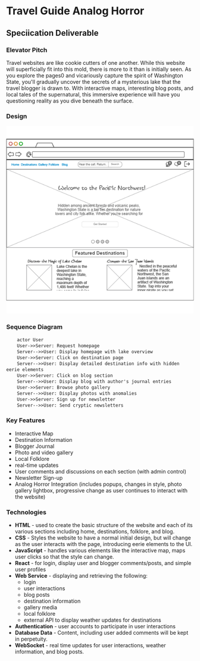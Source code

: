 # Travel Guide Analog Horror

## Speciication Deliverable
### Elevator Pitch
Travel websites are like cookie cutters of one another. While this website will superficially fit into this mold, there is more to it than is initially seen. As you explore the pages0 and vicariously capture the spirit of Washington State, you'll gradually uncover the secrets of a mysterious lake that the travel blogger is drawn to. With interactive maps, interesting blog posts, and local tales of the supernatural, this immersive experience will have you questioning reality as you dive beneath the surface.

### Design

![Concept design for startup travel blog/horror website](startup_home.png)

### Sequence Diagram

```sequenceDiagram
    actor User
    User->>Server: Request homepage
    Server-->>User: Display homepage with lake overview
    User->>Server: Click on destination page
    Server-->>User: Display detailed destination info with hidden eerie elements
    User->>Server: Click on blog section
    Server-->>User: Display blog with author's journal entries
    User->>Server: Browse photo gallery
    Server-->>User: Display photos with anomalies
    User->>Server: Sign up for newsletter
    Server-->>User: Send cryptic newsletters
```

### Key Features
- Interactive Map
- Destination Information
- Blogger Journal
- Photo and video gallery
- Local Folklore
- real-time updates
- User comments and discussions on each section (with admin control)
- Newsletter Sign-up
- Analog Horror Integration (includes popups, changes in style, photo gallery lightbox, progressive change as user continues to interact with the website)

### Technologies
- **HTML** - used to create the basic structure of the website and each of its various sections including home, destinations, folklore, and blog.
- **CSS** - Styles the website to have a normal initial design, but will change as the user interacts with the page, introducing eerie elements to the UI.
- **JavaScript** - handles various elements like the interactive map, maps user clicks so that the style can change.
- **React** - for login, display user and blogger comments/posts, and simple user profiles
- **Web Service** - displaying and retrieving the following:
    - login
    - user interactions
    - blog posts
    - destination information
    - gallery media
    - local folklore 
    - external API to display weather updates for destinations 
- **Authentication** - user accounts to participate in user interactions
- **Database Data** - Content, including user added comments will be kept in perpetuity.
- **WebSocket** - real time updates for user interactions, weather information, and blog posts.

